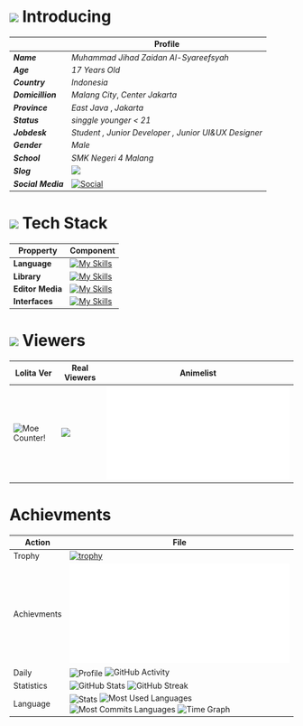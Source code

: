 # <img src="https://media.giphy.com/media/v1.Y2lkPTc5MGI3NjExcTZxdWh6ZXg5Y2E4M2JiNmRiNGQ2NmU4MmRkNzg4YzBkYjM5NGJhYSZlcD12MV9pbnRlcm5hbF9naWZzX2dpZklkJmN0PWc/jTNG3RF6EwbkpD4LZx/giphy.gif" width="30"> Introducing 

|       |  Profile  | 
|-------|-------------| 
| ***Name*** | *Muhammad Jihad Zaidan Al-Syareefsyah* |
| ***Age*** | *17 Years Old* |
| ***Country*** | *Indonesia* | 
| ***Domicillion*** | *Malang City*, *Center Jakarta* |
| ***Province*** | *East Java* , *Jakarta* | 
| ***Status*** | *singgle younger < 21*  | 
| ***Jobdesk*** | *Student , Junior Developer , Junior UI&UX Designer* | 
| ***Gender*** | *Male* | 
| ***School*** | *SMK Negeri 4 Malang* |
| ***Slog*** | ![](https://quotes-github-readme.vercel.app/api?type=horizontal&theme=radical) |
| ***Social Media*** | [![Social](https://skillicons.dev/icons?i=instagram,vercel,twitter,github,gitlab,gmail,discord,linkedin,devto&theme=dark)](https://www.skillicons.dev/)   | 

# <img src="https://media.giphy.com/media/WFZvB7VIXBgiz3oDXE/giphy.gif" width="30"> Tech Stack 


| Propperty               |   Component                                                                                                        |
|-------------------------|--------------------------------------------------------------------------------------------------------------------|
| **Language**           | [![My Skills](https://skillicons.dev/icons?i=html,css,js,ts,sass,php,kotlin,gradle,java,dart,swift,cpp,c,cmake&theme=dark)](https://skillicons.dev)   | 
| **Library**            | [![My Skills](https://skillicons.dev/icons?i=react,bootstrap,tailwind,laravel,flutter,vite,nextjs&theme=dark)](https://skillicons.dev)
| **Editor Media**        | [![My Skills](https://skillicons.dev/icons?i=vscode,androidstudio,arduino,apple,windows,git,nodejs,npm,powershell,webstrom&theme=dark)](https://skillicons.dev) |
| **Interfaces** | [![My Skills](https://skillicons.dev/icons?i=ai,figma,webflow,wordpress&theme=dark)](https://skillicons.dev) |

# <img src="https://media.giphy.com/media/v1.Y2lkPTc5MGI3NjExMzYzNDU4NmI2OWQ5ZDNkNzY0ZGY5ZGJiYTZkNzM2MDQ5ZmQyYjE0YiZlcD12MV9pbnRlcm5hbF9naWZzX2dpZklkJmN0PWc/cUAGuLiEcTBwRfkAQq/giphy.gif" width="30"> Viewers 
| Lolita Ver | Real Viewers | Animelist | 
|--------|--------------|----------| 
| <img alt="Moe Counter!" src="https://count.getloli.com/@JihadZaidan.github?name=JihadZaidan.github&theme=booru-lewd&padding=7&offset=0&align=top&scale=1&pixelated=1&darkmode=auto"/> | <img src="https://profile-counter.glitch.me/JihadZaidan/count.svg" /> |  <img src="./waifu.svg" />

# Achievments 

| Action | File |
|-------|------|
| Trophy | [![trophy](https://github-profile-trophy.vercel.app/?username=JihadZaidan&theme=radical)](https://github.com/JihadZaidan/github-profile-trophy) |
| Achievments | <img src="./arsip.svg" /> |
| Daily | <img align="center" src="https://github-profile-summary-cards.vercel.app/api/cards/profile-details?username=JihadZaidan&theme=transparent" alt='Profile'/> <img width="100%" src="https://github-readme-activity-graph.vercel.app/graph?username=JihadZaidan&bg_color=0D1117&color=000fff&line=000fff&point=61DAFB&area=true&area_color=61DAFB&hide_border=true" alt="GitHub Activity"/>| 
| Statistics | <img src="https://github-readme-stats-sigma-five.vercel.app/api?username=JihadZaidan&show_icons=true&theme=react&hide_border=true" width="450" alt="GitHub Stats" /> <img src="https://github-readme-streak-stats.herokuapp.com/?user=JihadZaidan&theme=react&hide_border=true" alt="GitHub Streak"/> |
| Language | <img align="center" src="http://github-profile-summary-cards.vercel.app/api/cards/stats?username=JihadZaidan&theme=transparent" height="180em" alt="Stats"/> <img src="https://github-readme-stats.vercel.app/api/top-langs/?username=JihadZaidan&theme=github&hide_border=true&layout=compact&count_private=true&include_all_commits=true" alt="Most Used Languages"/> <img align="center" src="http://github-profile-summary-cards.vercel.app/api/cards/most-commit-language?username=JihadZaidan&theme=transparent&exclude=none" height="180em" alt="Most Commits Languages"/> <img align="center" src="http://github-profile-summary-cards.vercel.app/api/cards/productive-time?username=JihadZaidan&theme=transparent&utcOffset=5.30" height="180em" alt="Time Graph"/> | 
